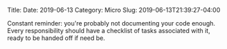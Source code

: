 Title: 
Date: 2019-06-13
Category: Micro
Slug: 2019-06-13T21:39:27-04:00

Constant reminder: you're probably not documenting your code enough. Every responsibility should have a checklist of tasks associated with it, ready to be handed off if need be. 